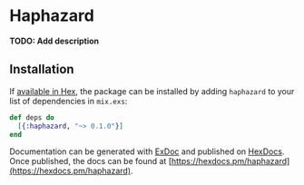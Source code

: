 # Haphazard

**TODO: Add description**

## Installation

If [available in Hex](https://hex.pm/docs/publish), the package can be installed
by adding `haphazard` to your list of dependencies in `mix.exs`:

```elixir
def deps do
  [{:haphazard, "~> 0.1.0"}]
end
```

Documentation can be generated with [ExDoc](https://github.com/elixir-lang/ex_doc)
and published on [HexDocs](https://hexdocs.pm). Once published, the docs can
be found at [https://hexdocs.pm/haphazard](https://hexdocs.pm/haphazard).

